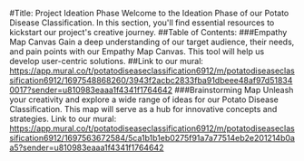#Title: Project Ideation Phase
 Welcome to the Ideation Phase of our Potato Disease Classification. In this section, you'll find essential resources to kickstart our project's creative journey.
##Table of Contents:
###Empathy Map Canvas 
 Gain a deep understanding of our target audience, their needs, and pain points with our Empathy Map Canvas. This tool will help us develop user-centric solutions.
##Link to our mural:
https://app.mural.co/t/potatodiseaseclassification6912/m/potatodiseaseclassification6912/1697548868260/3943f2acbc2833fba91dbeee48af97d518340017?sender=u810983eaaa1f4341f1764642
###Brainstorming Map
 Unleash your creativity and explore a wide range of ideas for our Potato Disease Classification. This map will serve as a hub for innovative concepts and strategies.
Link to our mural:
https://app.mural.co/t/potatodiseaseclassification6912/m/potatodiseaseclassification6912/1697563672584/5ca1b1b1eb0275f91a7a77514eb2e201214b0aa5?sender=u810983eaaa1f4341f1764642

